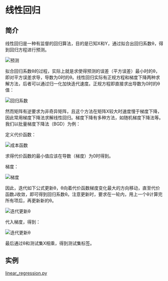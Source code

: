 # 线性回归

## 简介

线性回归是一种有监督的回归算法，目的是已知X和Y，通过拟合出回归系数θ，得到回归方程进行预测。

![预测](http://ww1.sinaimg.cn/large/96803f81ly1fzgdj8wzpfj208802ejrf.jpg)

拟合回归系数θ的过程，实际上就是求使得预测的误差（平方误差）最小时的θ，即对平方误差求导，导数为0时的θ。线性回归实际有正规方程和梯度下降两种求解方法，后者可以通过归一化加快迭代速度。正规方程即直接求出导数为0时的θ值：

![回归系数](http://ww1.sinaimg.cn/large/96803f81ly1fze1s7vej2j206a00y0sk.jpg)

然而矩阵有逆要求为非奇异矩阵，且这个方法在矩阵X较大时速度慢于梯度下降，因此常用梯度下降法求解线性回归。梯度下降有多种方法，如随机梯度下降法等。我们以批量梯度下降法（BGD）为例：

定义代价函数：

![成本函数](http://ww1.sinaimg.cn/large/96803f81ly1fze1zdopk1j20bj03fmx5.jpg)

求得代价函数的最小值应该在导数（梯度）为0时得到。

梯度：

![梯度](http://ww1.sinaimg.cn/large/96803f81ly1fzgdsq1z1cj20d506qq3w.jpg)

因此，迭代如下公式更新θ，θ向着代价函数梯度变化最大的方向移动，直至代价函数J收敛，即可得到回归系数θ。注意更新时，要求在一轮内，用上一个θ计算完所有项后，再更新新的θ。

![迭代更新θ](http://ww1.sinaimg.cn/large/96803f81ly1fzgdtvir1dj208b02cmx6.jpg)

代入梯度，得到：

![迭代更新θ](http://ww1.sinaimg.cn/large/96803f81ly1fzeeypp088j20e604j74f.jpg)

最后通过θ和测试集X相乘，得到测试集标签。

## 实例

[linear_regression.py](https://github.com/Niuyuhang03/MachineLearning/blob/master/linear_regression/linear_regression.py)
